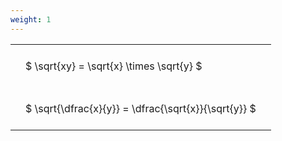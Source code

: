 ```yaml
---
weight: 1
---
```


<style type="text/css">
#T_3e7c2 th.col_heading {
  text-align: left;
  font-size: 1em;
}
#T_3e7c2 td {
  text-align: left;
  font-size: 1em;
  padding: 1.5em;
}
</style>
<table id="T_3e7c2">
  <thead>
  </thead>
  <tbody>
    <tr>
      <td id="T_3e7c2_row0_col0" class="data row0 col0" >$ \sqrt{xy} = \sqrt{x} \times \sqrt{y} $</td>
    </tr>
    <tr>
      <td id="T_3e7c2_row1_col0" class="data row1 col0" >$ \sqrt{\dfrac{x}{y}} = \dfrac{\sqrt{x}}{\sqrt{y}} $</td>
    </tr>
  </tbody>
</table>
